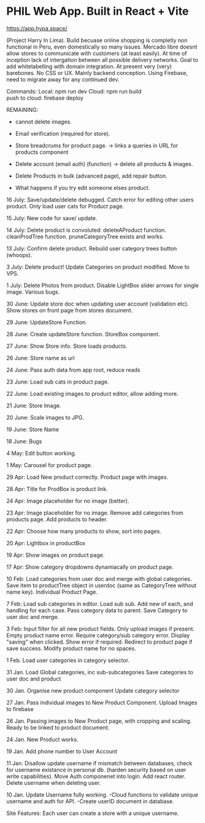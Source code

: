 # PHIL Web App. Built in React + Vite
https://app.hypa.space/

(Project Harry In Lima). Build becuase online shopping is completly non functional in Peru, even domestically so many issues. Mercado libre doesnt allow stores to communicate with customers (at least easily). At time of inception lack of intergation between all possible delivery networks. Goal to add whitelabelling with domain integration. At present very (very) barebones. No CSS or UX. Mainly backend conception. Using Firebase, need to migrate away for any continued dev.

Commands:
Local: 
    npm run dev
Cloud: 
    npm run build  
    push to cloud: firebase deploy

REMAINING:
* cannot delete images.

* Email verification (required for store).

* Store breadcrums for product page. -> links a queries in URL for products component

* Delete account (email auth) (function) -> delete all products & images.

* Delete Products in bulk (advanced page), add repair button.

* What happens if you try edit someone elses product.

16 July:
Save/update/delete debugged.
Catch error for editing other users product.
Only load user cats for Product page.

15 July:
New code for save/ update.

14 July:
Delete product is convoluted:
deleteAProduct function.
cleanProdTree function.
pruneCategoryTree exists and works.

13 July:
Confirm delete product.
Rebuild user category trees button (whoops).

3 July:
Delete product!
Update Categories on product modified.
Move to VPS.

1 July:
Delete Photos from product.
Disable LightBox slider arrows for single image.
Various bugs.

30 June:
Update store doc when updating user account (validation etc).
Show stores on front page from stores document.

29 June:
UpdateStore Function.

28 June:
Create updateStore function.
StoreBox component.

27 June:
Show Store info.
Store loads products.

26 June:
Store name as url

24 June:
Pass auth data from app root, reduce reads

23 June:
Load sub cats in product page.

22 June:
Load existing images to product editor, allow adding more.

21 June:
Store Image.

20 June:
Scale images to JPG.

19 June:
Store Name

18 June:
Bugs

4 May:
Edit button working.

1 May:
Carousel for product page.

29 Apr:
Load New product correctly. Product page with images.

28 Apr:
Title for ProdBox is product link.

24 Apr:
Image placeholder for no image (better).

23 Apr:
Image placeholder for no image.
Remove add categories from products page.
Add products to header.

22 Apr:
Choose how many products to show, sort into pages.

20 Apr:
Lightbox in productBox

19 Apr:
Show images on product page.

17 Apr:
Show category dropdowns dynamiacally on product page.

10 Feb: 
Load categories from user doc and merge with global categories.
Save item to productTree object in userdoc (same as CategoryTree without name key).
Individual Product Page.

7 Feb: 
Load sub categories in editor.
Load sub sub.
Add new of each, and handling for each case.
Pass category data to parent.
Save Category to user doc and merge.

3 Feb:
Input filter for all new product fields. Only upload images if present. Empty product name error. Require category/sub category error. Display "saving" when clicked. Show error if required. Redirect to product page if save success. Modify product name for no spaces.

1 Feb.
Load user categories in category selector.

31 Jan.
Load Global categories, inc sub-subcategories
Save categories to user doc and product

30 Jan.
Organise new product component
Update category selector

27 Jan.
Pass individual images to New Product Component. Upload Images to firebase

26 Jan.
Passing images to New Product page, with cropping and scaling. Ready to be linked to product document.

24 Jan.
New Product works.

19 Jan.
Add phone number to User Account

11 Jan.
Disallow update username if mismatch between databases, check for username existance in personal db. (harden security based on user write capabilities).
Move Auth componenet into login.
Add react router.
Delete username when deleting user.

10 Jan.
Update Username fully working. 
-Cloud functions to validate unique username and auth for API. 
-Create userID document in database.


Site Features:
Each user can create a store with a unique username.
